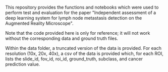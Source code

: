 This repository provides the functions and notebooks which were used to perform test and evaluation for the paper "Independent assessment of a deep learning system for lymph node metastasis detection on the Augmented Reality Microscope".

Note that the code provided here is only for reference; it will not work without the corresponding data and ground truth files.

Within the data folder, a truncated version of the data is provided. For each resolution (10x, 20x, 40x), a csv of the data is provided which, for each ROI, lists the slide_id, fov_id, roi_id, ground_truth, subclass, and cancer prediction value.